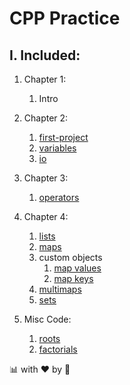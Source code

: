 # CPP Practice


## I. Included:

1. Chapter 1:

	1. Intro

1. Chapter 2:

      1. [first-project](./first-project)    
      1. [variables](./variables)        
      1. [io](./io)    

1. Chapter 3:

      1. [operators](./operators)

1. Chapter 4:
    
     1. [lists](./lists)    
     1. [maps](./maps)    	
     1. custom objects				
		1. [map values](./map-values)
		1. [map keys](./map-keys)			
     1. [multimaps](./multimaps)
     1. [sets](./sets)

1. Misc Code:

      1. [roots](./misc-code/roots)				
      1. [factorials](./misc-code/factorials)
 
      
 :bar_chart: with :heart: by :unicorn:
